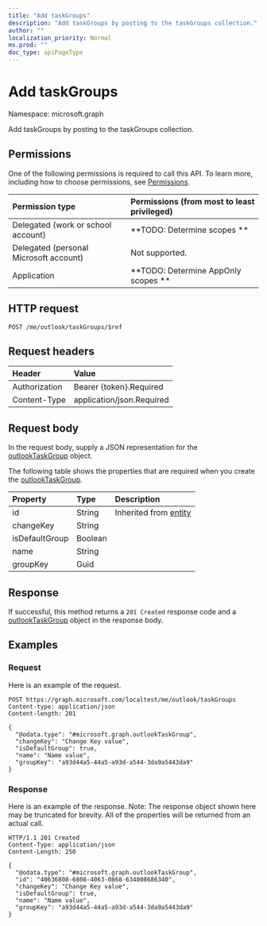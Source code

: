 ```yaml
---
title: "Add taskGroups"
description: "Add taskGroups by posting to the taskGroups collection."
author: ""
localization_priority: Normal
ms.prod: ""
doc_type: apiPageType
---
```


# Add taskGroups

Namespace: microsoft.graph

Add taskGroups by posting to the taskGroups collection.

## Permissions
One of the following permissions is required to call this API. To learn more, including how to choose permissions, see [Permissions](/concepts/permissions-reference.md).

|Permission type|Permissions (from most to least privileged)|
|:---|:---|
|Delegated (work or school account)|**TODO: Determine scopes **|
|Delegated (personal Microsoft account)|Not supported.|
|Application|**TODO: Determine AppOnly scopes **|

## HTTP request
<!-- {
  "blockType": "ignored"
}
-->
``` http
POST /me/outlook/taskGroups/$ref
```

## Request headers
|Header|Value|
|:---|:---|
|Authorization|Bearer {token}.Required|
|Content-Type|application/json.Required|

## Request body
In the request body, supply a JSON representation for the [outlookTaskGroup](../resources/outlooktaskgroup.md) object.

The following table shows the properties that are required when you create the [outlookTaskGroup](../resources/outlooktaskgroup.md).

|Property|Type|Description|
|:---|:---|:---|
|id|String| Inherited from [entity](../resources/entity.md)|
|changeKey|String||
|isDefaultGroup|Boolean||
|name|String||
|groupKey|Guid||



## Response
If successful, this method returns a `201 Created` response code and a [outlookTaskGroup](../resources/outlooktaskgroup.md) object in the response body.

## Examples

### Request
Here is an example of the request.
<!-- {
  "blockType": "request",
  "name": "create_outlooktaskgroup_from_"
}
-->
``` http
POST https://graph.microsoft.com/localtest/me/outlook/taskGroups
Content-type: application/json
Content-length: 201

{
  "@odata.type": "#microsoft.graph.outlookTaskGroup",
  "changeKey": "Change Key value",
  "isDefaultGroup": true,
  "name": "Name value",
  "groupKey": "a93d44a5-44a5-a93d-a544-3da9a5443da9"
}
```

### Response
Here is an example of the response. Note: The response object shown here may be truncated for brevity. All of the properties will be returned from an actual call.
<!-- {
  "blockType": "response",
  "truncated": true,
  "@odata.type": "microsoft.graph.outlooktaskgroup"
}
-->
``` http
HTTP/1.1 201 Created
Content-Type: application/json
Content-Length: 250

{
  "@odata.type": "#microsoft.graph.outlookTaskGroup",
  "id": "40636808-6808-4063-0868-634008686340",
  "changeKey": "Change Key value",
  "isDefaultGroup": true,
  "name": "Name value",
  "groupKey": "a93d44a5-44a5-a93d-a544-3da9a5443da9"
}
```

